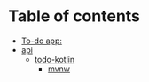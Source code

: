 # Table of contents

* [To-do app:](README.md)
* [api](api/README.md)
  * [todo-kotlin](api/todo-kotlin/README.md)
    * [mvnw](api/todo-kotlin/mvnw.md)

